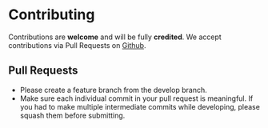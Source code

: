 # Contributing

Contributions are **welcome** and will be fully **credited**. We accept contributions via Pull Requests on [Github](https://github.com/stepupdream/import-erdiagram).

## Pull Requests

- Please create a feature branch from the develop branch.
- Make sure each individual commit in your pull request is meaningful. If you had to make multiple intermediate commits while developing, please squash them before submitting.